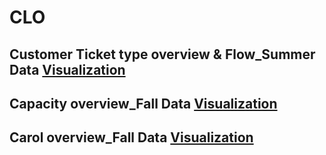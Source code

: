 # CLO 

## Customer Ticket type overview & Flow_Summer Data [Visualization](Flow.md)
## Capacity overview_Fall Data [Visualization](Capacity.md)
## Carol overview_Fall Data [Visualization](Carol.md)
